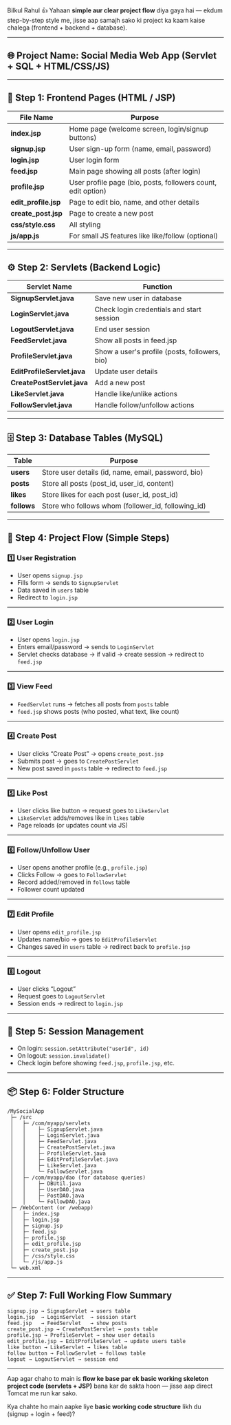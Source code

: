 Bilkul Rahul 👍
Yahaan **simple aur clear project flow** diya gaya hai — ekdum step-by-step style me, jisse aap samajh sako ki project ka kaam kaise chalega (frontend + backend + database).

---

## 🌐 Project Name: Social Media Web App (Servlet + SQL + HTML/CSS/JS)

---

## 🧱 Step 1: Frontend Pages (HTML / JSP)

| File Name            | Purpose                                                      |
| -------------------- | ------------------------------------------------------------ |
| **index.jsp**        | Home page (welcome screen, login/signup buttons)             |
| **signup.jsp**       | User sign-up form (name, email, password)                    |
| **login.jsp**        | User login form                                              |
| **feed.jsp**         | Main page showing all posts (after login)                    |
| **profile.jsp**      | User profile page (bio, posts, followers count, edit option) |
| **edit_profile.jsp** | Page to edit bio, name, and other details                    |
| **create_post.jsp**  | Page to create a new post                                    |
| **css/style.css**    | All styling                                                  |
| **js/app.js**        | For small JS features like like/follow (optional)            |

---

## ⚙️ Step 2: Servlets (Backend Logic)

| Servlet Name                | Function                                      |
| --------------------------- | --------------------------------------------- |
| **SignupServlet.java**      | Save new user in database                     |
| **LoginServlet.java**       | Check login credentials and start session     |
| **LogoutServlet.java**      | End user session                              |
| **FeedServlet.java**        | Show all posts in feed.jsp                    |
| **ProfileServlet.java**     | Show a user's profile (posts, followers, bio) |
| **EditProfileServlet.java** | Update user details                           |
| **CreatePostServlet.java**  | Add a new post                                |
| **LikeServlet.java**        | Handle like/unlike actions                    |
| **FollowServlet.java**      | Handle follow/unfollow actions                |

---

## 🗄️ Step 3: Database Tables (MySQL)

| Table       | Purpose                                             |
| ----------- | --------------------------------------------------- |
| **users**   | Store user details (id, name, email, password, bio) |
| **posts**   | Store all posts (post_id, user_id, content)         |
| **likes**   | Store likes for each post (user_id, post_id)        |
| **follows** | Store who follows whom (follower_id, following_id)  |

---

## 🔄 Step 4: Project Flow (Simple Steps)

### 1️⃣ **User Registration**

* User opens `signup.jsp`
* Fills form → sends to `SignupServlet`
* Data saved in `users` table
* Redirect to `login.jsp`

---

### 2️⃣ **User Login**

* User opens `login.jsp`
* Enters email/password → sends to `LoginServlet`
* Servlet checks database → if valid → create session → redirect to `feed.jsp`

---

### 3️⃣ **View Feed**

* `FeedServlet` runs → fetches all posts from `posts` table
* `feed.jsp` shows posts (who posted, what text, like count)

---

### 4️⃣ **Create Post**

* User clicks “Create Post” → opens `create_post.jsp`
* Submits post → goes to `CreatePostServlet`
* New post saved in `posts` table → redirect to `feed.jsp`

---

### 5️⃣ **Like Post**

* User clicks like button → request goes to `LikeServlet`
* `LikeServlet` adds/removes like in `likes` table
* Page reloads (or updates count via JS)

---

### 6️⃣ **Follow/Unfollow User**

* User opens another profile (e.g., `profile.jsp`)
* Clicks Follow → goes to `FollowServlet`
* Record added/removed in `follows` table
* Follower count updated

---

### 7️⃣ **Edit Profile**

* User opens `edit_profile.jsp`
* Updates name/bio → goes to `EditProfileServlet`
* Changes saved in `users` table → redirect back to `profile.jsp`

---

### 8️⃣ **Logout**

* User clicks “Logout”
* Request goes to `LogoutServlet`
* Session ends → redirect to `login.jsp`

---

## 🔐 Step 5: Session Management

* On login: `session.setAttribute("userId", id)`
* On logout: `session.invalidate()`
* Check login before showing `feed.jsp`, `profile.jsp`, etc.

---

## 📦 Step 6: Folder Structure

```
/MySocialApp
 ├─ /src
 │   ├─ /com/myapp/servlets
 │   │    ├─ SignupServlet.java
 │   │    ├─ LoginServlet.java
 │   │    ├─ FeedServlet.java
 │   │    ├─ CreatePostServlet.java
 │   │    ├─ ProfileServlet.java
 │   │    ├─ EditProfileServlet.java
 │   │    ├─ LikeServlet.java
 │   │    └─ FollowServlet.java
 │   ├─ /com/myapp/dao (for database queries)
 │   │    ├─ DBUtil.java
 │   │    ├─ UserDAO.java
 │   │    ├─ PostDAO.java
 │   │    └─ FollowDAO.java
 ├─ /WebContent (or /webapp)
 │   ├─ index.jsp
 │   ├─ login.jsp
 │   ├─ signup.jsp
 │   ├─ feed.jsp
 │   ├─ profile.jsp
 │   ├─ edit_profile.jsp
 │   ├─ create_post.jsp
 │   ├─ /css/style.css
 │   └─ /js/app.js
 └─ web.xml
```

---

## ✅ Step 7: Full Working Flow Summary

```
signup.jsp → SignupServlet → users table
login.jsp  → LoginServlet  → session start
feed.jsp   → FeedServlet   → show posts
create_post.jsp → CreatePostServlet → posts table
profile.jsp → ProfileServlet → show user details
edit_profile.jsp → EditProfileServlet → update users table
like button → LikeServlet → likes table
follow button → FollowServlet → follows table
logout → LogoutServlet → session end
```

---

Aap agar chaho to main is **flow ke base par ek basic working skeleton project code (servlets + JSP)** bana kar de sakta hoon — jisse aap direct Tomcat me run kar sako.

Kya chahte ho main aapke liye **basic working code structure** likh du (signup + login + feed)?
